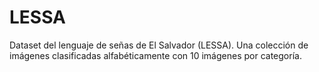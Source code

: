 # LESSA
Dataset del lenguaje de señas de El Salvador (LESSA).
Una colección de imágenes clasificadas alfabéticamente con 10 imágenes por categoría.
